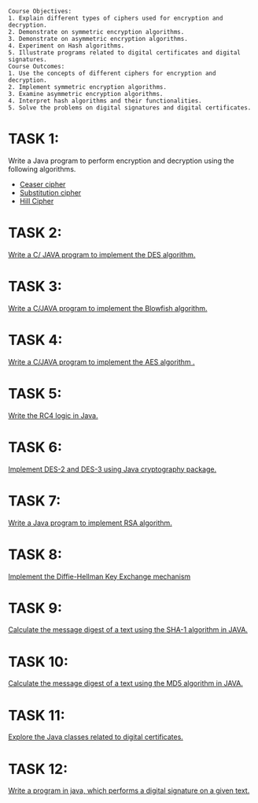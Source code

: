 ```
Course Objectives:
1. Explain different types of ciphers used for encryption and decryption.
2. Demonstrate on symmetric encryption algorithms.
3. Demonstrate on asymmetric encryption algorithms.
4. Experiment on Hash algorithms.
5. Illustrate programs related to digital certificates and digital signatures.
Course Outcomes:
1. Use the concepts of different ciphers for encryption and decryption.
2. Implement symmetric encryption algorithms.
3. Examine asymmetric encryption algorithms.
4. Interpret hash algorithms and their functionalities.
5. Solve the problems on digital signatures and digital certificates.
```
# TASK 1:
Write a Java program to perform encryption and decryption using the following algorithms.
- [Ceaser cipher](https://github.com/prabhasg03/academic_work/blob/Cryptography-and-Network-Security-Lab/Task%201/1a/CaesarCipher.java)
- [Substitution cipher](https://github.com/prabhasg03/academic_work/blob/Cryptography-and-Network-Security-Lab/Task%201/1b/SubstitutionCipher.java)
- [Hill Cipher](https://github.com/prabhasg03/academic_work/blob/Cryptography-and-Network-Security-Lab/Task%201/1c/HillCipher.java)
# TASK 2:
[Write a C/ JAVA program to implement the DES algorithm.](https://github.com/prabhasg03/academic_work/blob/Cryptography-and-Network-Security-Lab/Task%202/DES1.java)
# TASK 3:
[Write a C/JAVA program to implement the Blowfish algorithm.](https://github.com/prabhasg03/academic_work/blob/Cryptography-and-Network-Security-Lab/Task%203/BlowFish.java)
# TASK 4:
[Write a C/JAVA program to implement the AES algorithm .](https://github.com/prabhasg03/academic_work/blob/Cryptography-and-Network-Security-Lab/Task%204/AES.java)
# TASK 5:
[Write the RC4 logic in Java.](https://github.com/prabhasg03/academic_work/blob/Cryptography-and-Network-Security-Lab/Task%205/RC4.java)
# TASK 6:
[Implement DES-2 and DES-3 using Java cryptography package.](https://github.com/prabhasg03/academic_work/blob/Cryptography-and-Network-Security-Lab/Task%206/DES2.java)
# TASK 7:
[Write a Java program to implement RSA algorithm.](https://github.com/prabhasg03/academic_work/blob/Cryptography-and-Network-Security-Lab/Task%207/RSA.java)
# TASK 8:
[Implement the Diffie-Hellman Key Exchange mechanism](https://github.com/prabhasg03/academic_work/blob/Cryptography-and-Network-Security-Lab/Task%208/DiffieHellmanExchange.java)
# TASK 9:
[Calculate the message digest of a text using the SHA-1 algorithm in JAVA.](https://github.com/prabhasg03/academic_work/blob/Cryptography-and-Network-Security-Lab/Task%209/MD51.java)
# TASK 10:
[Calculate the message digest of a text using the MD5 algorithm in JAVA.]()
# TASK 11:
[Explore the Java classes related to digital certificates.]()
# TASK 12:
[Write a program in java, which performs a digital signature on a given text.]()
